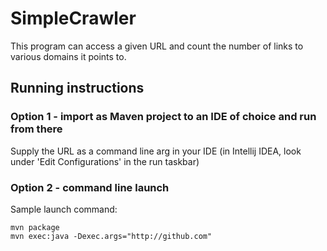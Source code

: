 # SimpleCrawler
This program can access a given URL and count the number of links to various domains it points to.
## Running instructions
### Option 1 - import as Maven project to an IDE of choice and run from there
  Supply the URL as a command line arg in your IDE (in Intellij IDEA, look under 'Edit Configurations' in the run taskbar)
### Option 2 - command line launch
  Sample launch command: 
  
    mvn package
    mvn exec:java -Dexec.args="http://github.com"

